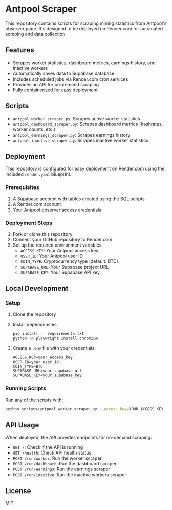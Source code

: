 # Antpool Scraper

This repository contains scripts for scraping mining statistics from Antpool's observer page. It's designed to be deployed on Render.com for automated scraping and data collection.

## Features

- Scrapes worker statistics, dashboard metrics, earnings history, and inactive workers
- Automatically saves data to Supabase database
- Includes scheduled jobs via Render.com cron services
- Provides an API for on-demand scraping
- Fully containerized for easy deployment

## Scripts

- `antpool_worker_scraper.py`: Scrapes active worker statistics
- `antpool_dashboard_scraper.py`: Scrapes dashboard metrics (hashrates, worker counts, etc.)
- `antpool_earnings_scraper.py`: Scrapes earnings history
- `antpool_inactive_scraper.py`: Scrapes inactive worker statistics

## Deployment

This repository is configured for easy deployment on Render.com using the included `render.yaml` blueprint.

### Prerequisites

1. A Supabase account with tables created using the SQL scripts
2. A Render.com account
3. Your Antpool observer access credentials

### Deployment Steps

1. Fork or clone this repository
2. Connect your GitHub repository to Render.com
3. Set up the required environment variables:
   - `ACCESS_KEY`: Your Antpool access key
   - `USER_ID`: Your Antpool user ID
   - `COIN_TYPE`: Cryptocurrency type (default: BTC)
   - `SUPABASE_URL`: Your Supabase project URL
   - `SUPABASE_KEY`: Your Supabase API key

## Local Development

### Setup

1. Clone the repository
2. Install dependencies:
   ```bash
   pip install -r requirements.txt
   python -m playwright install chromium
   ```

3. Create a `.env` file with your credentials:
   ```
   ACCESS_KEY=your_access_key
   USER_ID=your_user_id
   COIN_TYPE=BTC
   SUPABASE_URL=your_supabase_url
   SUPABASE_KEY=your_supabase_key
   ```

### Running Scripts

Run any of the scripts with:

```bash
python scripts/antpool_worker_scraper.py --access_key=YOUR_ACCESS_KEY --user_id=YOUR_USER_ID --coin_type=BTC --output_dir=./output
```

## API Usage

When deployed, the API provides endpoints for on-demand scraping:

- `GET /`: Check if the API is running
- `GET /health`: Check API health status
- `POST /run/worker`: Run the worker scraper
- `POST /run/dashboard`: Run the dashboard scraper
- `POST /run/earnings`: Run the earnings scraper
- `POST /run/inactive`: Run the inactive workers scraper

## License

MIT
